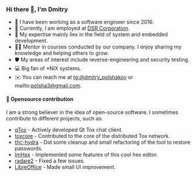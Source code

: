 ### Hi there 👋, I'm Dmitry

- 🏢 I have been working as a software engineer since 2016.
- 💼 Currently, I am employed at [DSR Corporation](https://en.dsr-corporation.com).
- 🔧 My expertise mainly lies in the field of system and embedded development.
- 🧑‍🏫 Mentor in courses conducted by our company. I enjoy sharing my knowledge and helping others to grow.
- 🛡 My areas of interest include reverse-engineering and security testing.
- 💻 Big fan of *NIX systems.
- ✉️ You can reach me at [tg:@dmitry_polshakov](https://t.me/dmitry_polshakov) or mailto:polsha3@gmail.com.

#### 🚀 Opensource contribution

I am a strong believer in the idea of open-source software. I sometimes contribute to different projects, such as:

* [qTox](https://github.com/qTox/qTox) - Actively developed Qt Tox chat client.
* [toxcore](https://github.com/TokTok/c-toxcore) - Contributed to the core of the distributed Tox network.
* [thc-hydra](https://github.com/vanhauser-thc/thc-hydra) - Did some cleanup and small refactoring of the tool to restore passwords.
* [ImHex](https://github.com/WerWolv/ImHex) - Implemented some features of this cool hex editor.
* [radare2](https://github.com/radareorg/radare2) - Fixed a few issues.
* [LibreOffice](https://www.libreoffice.org) - Made small UI improvement.
